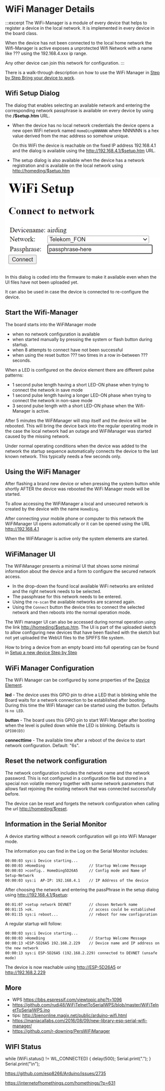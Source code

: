 # WiFi Manager Details

:::excerpt
The WiFi-Manager is a module of every device that helps to register a device in the local network. It is implemented in every device in the board class.

When the device has not been connected to the local home network the Wifi-Manager is active exposes a unprotected Wifi Network with a name like ??? using the 192.168.4.xxx ip range.

Any other device can join this network for configuration.
:::

There is a walk-through description on how to use the WiFi Manager in [Step by Step Bring your device to work](/stepsnewdevice.md). 


## Wifi Setup Dialog

The dialog that enables selecting an available network and entering the corresponding network passphrase
is available on every device by using the **/\$setup.htm** URL.

* When the device has no local network credentials the device opens a new open WiFi network
  named `HomeDingNNNNNN` where NNNNNN is a hex value derived from the mac address so somehow unique.
  
  On this WiFi the device is reachable on the fixed IP address 192.168.4.1 and the dialog is available
  using the <http://192.168.4.1/$setup.htm> URL.

* The setup dialog is also available when the device has a network registration
  and is available on the local network using <http://homeding/$setup.htm>

![WiFiManager dialog](/wifimanager.png)

In this dialog is coded into the firmware to make it available even when the UI files have not been uploaded yet.

It can also be used in case the device is connected to re-configure the device.


## Start the Wifi-Manager

The board starts into the WiFiManager mode
* when no network configuration is available
* when started manually by pressing the system or flash button during startup.
* when 8 attempts to connect have not been successful
* when using the reset button ??? two times in a row in-between ??? seconds.

When a LED is configured on the device element there are different pulse patterns:
* 1 second pulse length having a short LED-ON phase when trying to connect the network in save mode 
* 1 second pulse length having a longer LED-ON phase when trying to connect the network in non-save mode
* 3 second pulse length with a short LED-ON phase when the Wifi-Manager is active. 


After 5 minutes the WiFiManager will stop itself and the device will be rebooted. This will bring the device back into the regular operating mode in the case the local network had an outage and WiFiManager was started caused by the missing network.

Under normal operating conditions when the device was added to the network the startup sequence automatically connects the device to the last known network. This typically needs a few seconds only.


## Using the WiFi Manager

After flashing a brand new device or when pressing the system button while shortly AFTER the device was rebooted
the WiFi Manager mode will be started.

To allow accessing the WiFiManager a local and unsecured network is created by the device with the name `HomeDing`.

<!-- The last 4 digits are taken from the MAC address of the device to make the network unique when multiple devices open their private WiFiManager network. -->

After connecting your mobile phone or computer to this network the WiFiManager UI opens automatically or it can be opened using the URL <http://192.168.4.1>

When the WiFiManager is active only the system elements are started.


## WiFiManager UI

The WiFiManager presents a minimal UI that shows some minimal information about the device and a form to configure the secured network access.

* In the drop-down the found local available WiFi networks are enlisted and the right network needs to be selected.
* The passphrase for this network needs to be entered.
* Using the `re-scan` the available networks are scanned again.
* Using the `Connect` button the device tries to connect the selected network and then reboots into the normal operation mode.

The WiFi manager UI can also be accessed during normal operation using the link <http://homeding/$setup.htm>. The UI is part of the uploaded sketch to allow configuring new devices that have been flashed with the sketch but not yet uploaded the WebUI files to the SPIFFS file system.

How to bring a device from an empty board into full operating can be found in [Setup a new device Step by Step](/stepsnewdevice.md)


## WiFi Manager Configuration

The WiFi Manager can be configured by some properties of the [Device Element](/elements/device.md).

**led** - The device uses this GPIO pin to drive a LED that is blinking while the Board waits for a network connection to be established after booting. During this time the WiFi Manager can be started using the button.
Defaults is `no LED`.

**button** - The board uses this GPIO pin to start WiFi Manager after booting when the level is pulled down while the LED is blinking.
Defaults is `GPIO0(D3)`

**connecttime** - The available time after a reboot of the device to start network configuration. Default: "6s".


## Reset the network configuration

The network configuration includes the network name and the network password. This is not configured in a configuration file but stored in a special non volatile memory together with some network parameters that allows fast rejoining the existing network that was connected successfully before.

The device can be reset and forgets the network configuration when calling the url <http://homeding/$reset>.


## Information in the Serial Monitor

A device starting without a nework configuration will go into WiFi Manager mode.

The information you can find in the Log on the Serial Monitor includes:

    00:00:03 sys:i Device starting...
    00:00:03 >HomeDing                    // Startup Welcome Message
    00:00:03 >config.. HomeDing5D26A5     // Config mode and Name of Setup-Network
    00:00:03 sys:i  AP-IP: 192.168.4.1    // IP Address of the device

After choosing the network and entering the passPhrase in the setup dialog using <http://192.168.4.1/$setup>:

    00:01:07 >setup network DEVNET        // chosen Network name
    00:01:15 >ok.                         // access could be established
    00:01:15 sys:i reboot...              // reboot for new configuration

A regular startup will follow:

    00:00:03 sys:i Device starting...
    00:00:03 >HomeDing                    // Startup Welcome Message
    00:00:13 >ESP-5D26A5 192.168.2.229    // Device name and IP address on the new network
    00:00:13 sys:i ESP-5D26A5 (192.168.2.229) connected to DEVNET (unsafe mode)

The device is now reachable using <http://ESP-5D26A5> or <http://192.168.2.229>


<!-- ## WPS
NOT IMPLEMENTED YET

```CPP
bool ESPSerialWiFiManager::_connect_wps(){
  _disconnect();
  OFL("Push the WPS button on your access point now.");
  String opt = _prompt("Press Enter when complete (q to abort)");
  if(CHAROPT(opt[0], 'q')) return false;
  OFL("Attempting WPS connection. May take some time...");
  if (WiFi.beginWPSConfig()){
    String ssid = WiFi.SSID();
    if(ssid.length() > 0){
        OL("\nSuccess! Connected to network " + ssid);
        NL();
        _disp_network_details();
        NL();
        _save_config(ssid, WiFi.psk(), true);
        return true;
    }
    else{
        return false;
    }
  }
}
```
-->

## More

<!--
* <https://esp-forum.de/index.php/forum/codebesprechung/35-wifi-mode-fuer-ap-und-sta-richtig-anwenden>
* <https://www.hackster.io/kosme/esp8266-sniffer-9e4770?utm_campaign=new_projects&utm_content=0&utm_medium=email&utm_source=hackster&utm_term=project_name>
-->

* WPS <https://bbs.espressif.com/viewtopic.php?t=1096>
* <https://github.com/rudi48/WiFiTelnetToSerialWPS/blob/master/WiFiTelnetToSerialWPS.ino>
* tips: <http://bienonline.magix.net/public/arduino-wifi.html>
* <https://maniacallabs.com/2016/08/09/new-library-esp-serial-wifi-manager/>
* <https://github.com/r-downing/PersWiFiManager>





## WIFI Status

  while (WiFi.status() != WL_CONNECTED) {
    delay(500);
    Serial.print(".");
  }
  Serial.print("\n");

<https://github.com/esp8266/Arduino/issues/2735>

<https://internetofhomethings.com/homethings/?p=631>
